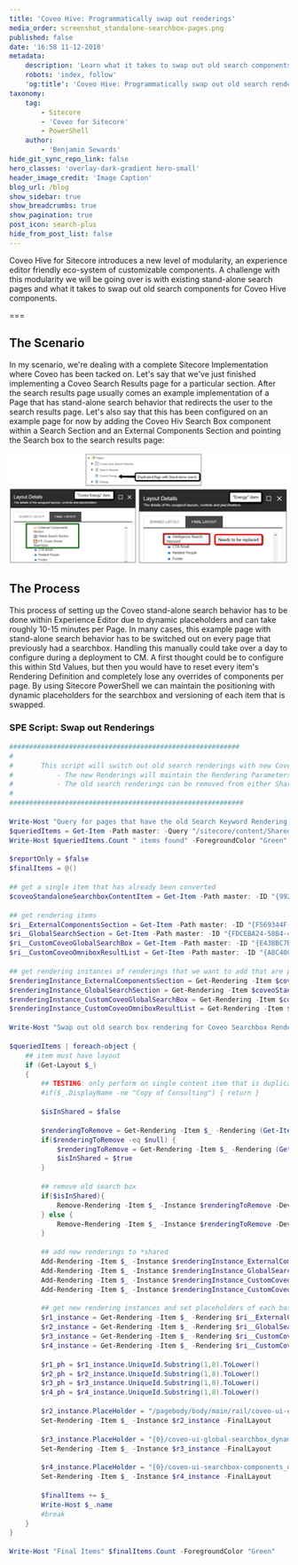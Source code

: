 ```yaml
---
title: 'Coveo Hive: Programmatically swap out renderings'
media_order: screenshot_standalone-searchbox-pages.png
published: false
date: '16:58 11-12-2018'
metadata:
    description: 'Learn what it takes to swap out old search components on existing stand-alone search pages for Coveo Hive components using Sitecore PowerShell'
    robots: 'index, follow'
    'og:title': 'Coveo Hive: Programmatically swap out old search renderings'
taxonomy:
    tag:
        - Sitecore
        - 'Coveo for Sitecore'
        - PowerShell
    author:
        - 'Benjamin Sewards'
hide_git_sync_repo_link: false
hero_classes: 'overlay-dark-gradient hero-small'
header_image_credit: 'Image Caption'
blog_url: /blog
show_sidebar: true
show_breadcrumbs: true
show_pagination: true
post_icon: search-plus
hide_from_post_list: false
---
```


Coveo Hive for Sitecore introduces a new level of modularity, an experience editor friendly eco-system of customizable components. A challenge with this modularity we will be going over is with existing stand-alone search pages and what it takes to swap out old search components for Coveo Hive components.

===

## The Scenario
In my scenario, we're dealing with a complete Sitecore Implementation where Coveo has been tacked on. Let's say that we've just finished implementing a Coveo Search Results page for a particular section. After the search results page usually comes an example implementation of a Page that has stand-alone search behavior that redirects the user to the search results page. Let's also say that this has been configured on an example page for now by adding the Coveo Hiv Search Box component within a Search Section and an External Components Section and pointing the Search box to the search results page:

![sitecore duplicate page with standalone coveo searchbox](screenshot_standalone-searchbox-pages.png)

## The Process
This process of setting up the Coveo stand-alone search behavior has to be done within Experience Editor due to dynamic placeholders and can take roughly 10-15 minutes per Page. In many cases, this example page with stand-alone search behavior has to be switched out on every page that previously had a searchbox. Handling this manually could take over a day to configure during a deployment to CM. A first thought could be to configure this within Std Values, but then you would have to reset every item's Rendering Definition and completely lose any overrides of components per page. By using Sitecore PowerShell we can maintain the positioning with dynamic placeholders for the searchbox and versioning of each item that is swapped.

### SPE Script: Swap out Renderings

```powershell
##########################################################
#
#		This script will switch out old search renderings with new Coveo (custom) Hive Renderings
#			- The new Renderings will maintain the Rendering Parameters and Dynamic Placeholders from the single Page Item that is set up correctly
#			- The old search renderings can be removed from either Shared or Final layout
#
###########################################################

Write-Host "Query for pages that have the old Search Keyword Rendering in either shared or final __renderings"
$queriedItems = Get-Item -Path master: -Query "/sitecore/content/Shared/intelligence/pages/energy//*[contains(@__Renderings, '{D7C47D4D-C50E-4AEF-B805-1ADE1B854605}') or contains(@__Final Renderings, '{D7C47D4D-C50E-4AEF-B805-1ADE1B854605}')]"
Write-Host $queriedItems.Count " items found" -ForegroundColor "Green";	Write-Host ""

$reportOnly = $false
$finalItems = @()

## get a single item that has already been converted
$coveoStandaloneSearchboxContentItem = Get-Item -Path master: -ID "{9921DC61-47D7-4269-9758-749DD785E113}"

## get rendering items
$ri__ExternalComponentsSection = Get-Item -Path master: -ID "{F569344F-3933-45F1-92FE-F6A44159D2AE}"
$ri__GlobalSearchSection = Get-Item -Path master: -ID "{FDCEBA24-58B4-4279-BB7C-E605F5A32307}"
$ri__CustomCoveoGlobalSearchBox = Get-Item -Path master: -ID "{E43BBC7B-2910-4B1E-8320-E3E747516826}"
$ri__CustomCoveoOmniboxResultList = Get-Item -Path master: -ID "{A8C40CF3-F559-47CB-BF6D-15A71C9C9EFD}"

## get rendering instances of renderings that we want to add that are pre-filled with Rendering Parameters (dynamic placeholder, datasource, etc.)
$renderingInstance_ExternalComponentsSection = Get-Rendering -Item $coveoStandaloneSearchboxContentItem -Rendering $ri__ExternalComponentsSection -Device (Get-LayoutDevice "Default") -FinalLayout
$renderingInstance_GlobalSearchSection = Get-Rendering -Item $coveoStandaloneSearchboxContentItem -Rendering $ri__GlobalSearchSection -Device (Get-LayoutDevice "Default") -FinalLayout
$renderingInstance_CustomCoveoGlobalSearchBox = Get-Rendering -Item $coveoStandaloneSearchboxContentItem -Rendering $ri__CustomCoveoGlobalSearchBox -Device (Get-LayoutDevice "Default") -FinalLayout
$renderingInstance_CustomCoveoOmniboxResultList = Get-Rendering -Item $coveoStandaloneSearchboxContentItem -Rendering $ri__CustomCoveoOmniboxResultList -Device (Get-LayoutDevice "Default") -FinalLayout

Write-Host "Swap out old search box rendering for Coveo Searchbox Rendering and Hive counterparts"

$queriedItems | foreach-object {
    ## item must have layout
    if (Get-Layout $_)
    {
        ## TESTING: only perform on single content item that is duplicate
        #if($_.DisplayName -ne "Copy of Consulting") { return }
        
        $isInShared = $false
        
        $renderingToRemove = Get-Rendering -Item $_ -Rendering (Get-Item -Path master: -ID "{D7C47D4D-C50E-4AEF-B805-1ADE1B854605}") -Device (Get-LayoutDevice "Default") -FinalLayout
        if($renderingToRemove -eq $null) {
            $renderingToRemove = Get-Rendering -Item $_ -Rendering (Get-Item -Path master: -ID "{D7C47D4D-C50E-4AEF-B805-1ADE1B854605}") -Device (Get-LayoutDevice "Default")
            $isInShared = $true
        }
        
        ## remove old search box
        if($isInShared){
            Remove-Rendering -Item $_ -Instance $renderingToRemove -Device (Get-LayoutDevice "Default")
        } else {
            Remove-Rendering -Item $_ -Instance $renderingToRemove -Device (Get-LayoutDevice "Default") -FinalLayout
        }
        
        ## add new renderings to *shared
        Add-Rendering -Item $_ -Instance $renderingInstance_ExternalComponentsSection -PlaceHolder $renderingInstance_ExternalComponentsSection.Placeholder -Device (Get-LayoutDevice "Default") -Index 0
        Add-Rendering -Item $_ -Instance $renderingInstance_GlobalSearchSection -PlaceHolder $renderingInstance_GlobalSearchSection.Placeholder -Device (Get-LayoutDevice "Default") -Index 1
        Add-Rendering -Item $_ -Instance $renderingInstance_CustomCoveoGlobalSearchBox -PlaceHolder $renderingInstance_CustomCoveoGlobalSearchBox.Placeholder -Device (Get-LayoutDevice "Default") -Index 2
        Add-Rendering -Item $_ -Instance $renderingInstance_CustomCoveoOmniboxResultList -PlaceHolder $renderingInstance_CustomCoveoOmniboxResultList.Placeholder -Device (Get-LayoutDevice "Default") -Index 3
        
        ## get new rendering instances and set placeholders of each based on their unique ids
        $r1_instance = Get-Rendering -Item $_ -Rendering $ri__ExternalComponentsSection
        $r2_instance = Get-Rendering -Item $_ -Rendering $ri__GlobalSearchSection
        $r3_instance = Get-Rendering -Item $_ -Rendering $ri__CustomCoveoGlobalSearchBox
        $r4_instance = Get-Rendering -Item $_ -Rendering $ri__CustomCoveoOmniboxResultList
        
        $r1_ph = $r1_instance.UniqueId.Substring(1,8).ToLower()
        $r2_ph = $r2_instance.UniqueId.Substring(1,8).ToLower()
        $r3_ph = $r3_instance.UniqueId.Substring(1,8).ToLower()
        $r4_ph = $r4_instance.UniqueId.Substring(1,8).ToLower()
        
        $r2_instance.PlaceHolder = "/pagebody/body/main/rail/coveo-ui-external-components_dynamic_coveo{0}" -f $r1_ph
        Set-Rendering -Item $_ -Instance $r2_instance -FinalLayout
        
        $r3_instance.PlaceHolder = "{0}/coveo-ui-global-searchbox_dynamic_coveo{1}" -f $r2_instance.Placeholder,$r2_ph
        Set-Rendering -Item $_ -Instance $r3_instance -FinalLayout
        
        $r4_instance.PlaceHolder = "{0}/coveo-ui-searchbox-components_dynamic_coveo{1}" -f $r3_instance.Placeholder,$r3_ph
        Set-Rendering -Item $_ -Instance $r4_instance -FinalLayout
        
        $finalItems += $_
        Write-Host $_.name
        #break
    }
}

Write-Host "Final Items" $finalItems.Count -ForegroundColor "Green"
```